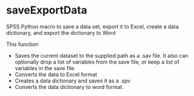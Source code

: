 # saveExportData

SPSS Python macro to save a data set, export it to Excel, create a data dictionary, and export the dictionary to Word

This function 
* Saves the current dataset to the supplied path as a .sav file. It also can optionally drop a list of variables from the save file, or keep a list of variables in the save file.
* Converts the data to Excel format
* Creates a data dictionary and saves it as a .spv
* Converts the data dictionary to word format.
